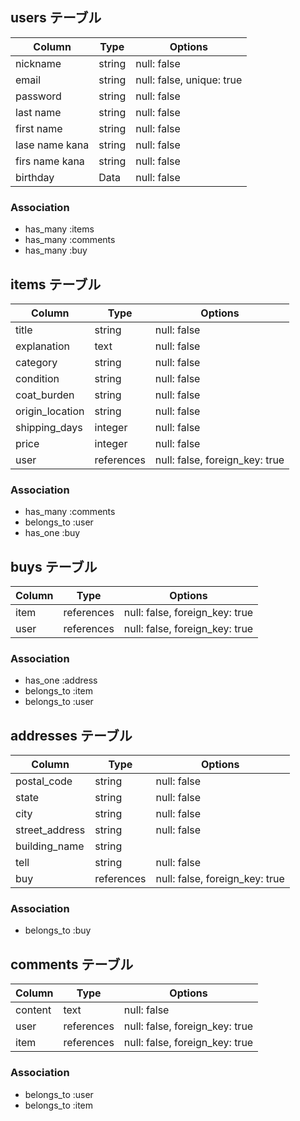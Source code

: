 ## users テーブル

| Column         | Type   | Options                   |
|----------------|--------| --------------------------|
| nickname       | string | null: false               |
| email          | string | null: false, unique: true |
| password       | string | null: false               |
| last name      | string | null: false               |
| first name     | string | null: false               |
| lase name kana | string | null: false               |
| firs name kana | string | null: false               |
| birthday       | Data   | null: false               |

### Association
- has_many :items
- has_many :comments
- has_many :buy

## items テーブル

| Column          | Type       | Options                        |
|-----------------|------------| -------------------------------|
| title           | string     | null: false                    |
| explanation     | text       | null: false                    |
| category        | string     | null: false                    |
| condition       | string     | null: false                    |
| coat_burden     | string     | null: false                    |
| origin_location | string     | null: false                    |
| shipping_days   | integer    | null: false                    |
| price           | integer    | null: false                    |
| user            | references | null: false, foreign_key: true |

### Association
- has_many   :comments
- belongs_to :user
- has_one    :buy


## buys テーブル

| Column | Type       | Options                        |
|--------|----------- | -------------------------------|
| item   | references | null: false, foreign_key: true |
| user   | references | null: false, foreign_key: true |

### Association
- has_one    :address
- belongs_to :item
- belongs_to :user


## addresses テーブル

| Column         | Type       | Options                        |
|----------------|------------| -------------------------------|
| postal_code    | string     | null: false                    |
| state          | string     | null: false                    |
| city           | string     | null: false                    |
| street_address | string     | null: false                    |
| building_name  | string     |                                |
| tell           | string     | null: false                    |
| buy            | references | null: false, foreign_key: true |

### Association
- belongs_to :buy


## comments テーブル

| Column  | Type       | Options                        |
|---------|----------- | -------------------------------|
| content | text       | null: false                    |
| user    | references | null: false, foreign_key: true |
| item    | references | null: false, foreign_key: true |   

### Association
- belongs_to :user
- belongs_to :item